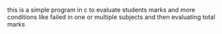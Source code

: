 this is a simple program in c to evaluate students marks and more conditions like failed in one or multiple subjects and then evaluating total marks 
